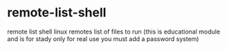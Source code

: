 # remote-list-shell
remote list shell linux remotes list of files to run
(this is educational module and is for stady only for real use you must add a password system)
